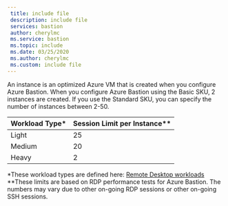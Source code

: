 ```yaml
---
 title: include file
 description: include file
 services: bastion
 author: cherylmc
 ms.service: bastion
 ms.topic: include
 ms.date: 03/25/2020
 ms.author: cherylmc
 ms.custom: include file
---
```

An instance is an optimized Azure VM that is created when you configure Azure Bastion. When you configure Azure Bastion using the Basic SKU, 2 instances are created. If you use the Standard SKU, you can specify the number of instances between 2-50.

| Workload Type* | Session Limit per Instance** |
| --- | --- |
| Light |25 |
| Medium |20 |
| Heavy |2 |

*These workload types are defined here: [Remote Desktop workloads](/windows-server/remote/remote-desktop-services/remote-desktop-workloads)<br>
**These limits are based on RDP performance tests for Azure Bastion. The numbers may vary due to other on-going RDP sessions or other on-going SSH sessions.
